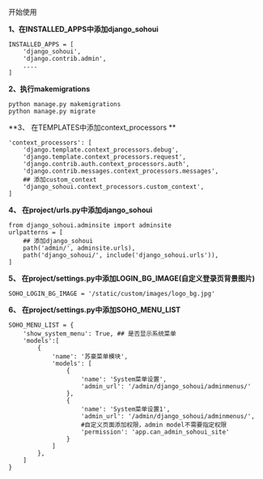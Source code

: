 开始使用

**1、在INSTALLED_APPS中添加django_sohoui**

```
INSTALLED_APPS = [
    'django_sohoui',
    'django.contrib.admin',
    ....
]
```

**2、执行makemigrations**

```
python manage.py makemigrations
python manage.py migrate      
```      

**3、 在TEMPLATES中添加context_processors   **      

```
'context_processors': [
    'django.template.context_processors.debug',
    'django.template.context_processors.request',
    'django.contrib.auth.context_processors.auth',
    'django.contrib.messages.context_processors.messages',
    ## 添加custom_context
    'django_sohoui.context_processors.custom_context',
]
```

**4、 在project/urls.py中添加django_sohoui**
```
from django_sohoui.adminsite import adminsite
urlpatterns = [
    ## 添加django_sohoui
    path('admin/', adminsite.urls),
    path('django_sohoui/', include('django_sohoui.urls')),
]

```
**5、 在project/settings.py中添加LOGIN_BG_IMAGE(自定义登录页背景图片)**

```
SOHO_LOGIN_BG_IMAGE = '/static/custom/images/logo_bg.jpg'
```


**6、 在project/settings.py中添加SOHO_MENU_LIST**

```
SOHO_MENU_LIST = {
    'show_system_menu': True, ## 是否显示系统菜单
    'models':[
        {
            'name': '苏豪菜单模块',
            'models': [
                {
                    'name': 'System菜单设置',
                    'admin_url': '/admin/django_sohoui/adminmenus/'
                },
                {
                    'name': 'System菜单设置1',
                    'admin_url': '/admin/django_sohoui/adminmenus/',
                    #自定义页面添加权限，admin model不需要指定权限
                    'permission': 'app.can_admin_sohoui_site'
                }
            ]
        },
    ]
}
```